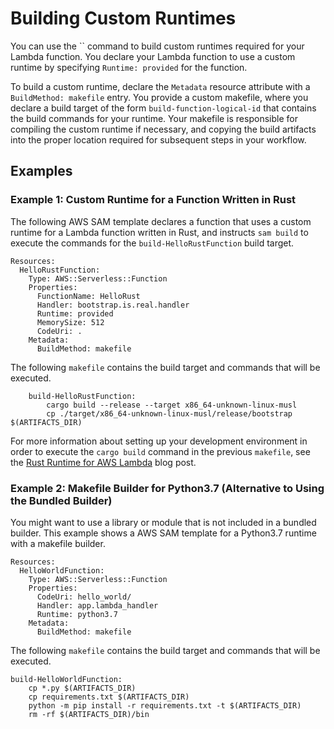 # Building Custom Runtimes<a name="building-custom-runtimes"></a>

You can use the `` command to build custom runtimes required for your Lambda function\. You declare your Lambda function to use a custom runtime by specifying `Runtime: provided` for the function\.

To build a custom runtime, declare the `Metadata` resource attribute with a `BuildMethod: makefile` entry\. You provide a custom makefile, where you declare a build target of the form `build-function-logical-id` that contains the build commands for your runtime\. Your makefile is responsible for compiling the custom runtime if necessary, and copying the build artifacts into the proper location required for subsequent steps in your workflow\.

## Examples<a name="building-custom-runtimes-examples"></a>

### Example 1: Custom Runtime for a Function Written in Rust<a name="building-custom-runtimes-examples-rust"></a>

The following AWS SAM template declares a function that uses a custom runtime for a Lambda function written in Rust, and instructs `sam build` to execute the commands for the `build-HelloRustFunction` build target\.

```
Resources:
  HelloRustFunction:
    Type: AWS::Serverless::Function
    Properties:
      FunctionName: HelloRust
      Handler: bootstrap.is.real.handler
      Runtime: provided
      MemorySize: 512
      CodeUri: .
    Metadata:
      BuildMethod: makefile
```

The following `makefile` contains the build target and commands that will be executed\.

```
    build-HelloRustFunction:
    	cargo build --release --target x86_64-unknown-linux-musl
    	cp ./target/x86_64-unknown-linux-musl/release/bootstrap $(ARTIFACTS_DIR)
```

For more information about setting up your development environment in order to execute the `cargo build` command in the previous `makefile`, see the [Rust Runtime for AWS Lambda](https://aws.amazon.com/blogs/opensource/rust-runtime-for-aws-lambda/) blog post\.

### Example 2: Makefile Builder for Python3\.7 \(Alternative to Using the Bundled Builder\)<a name="building-custom-runtimes-examples-python"></a>

You might want to use a library or module that is not included in a bundled builder\. This example shows a AWS SAM template for a Python3\.7 runtime with a makefile builder\.

```
Resources:
  HelloWorldFunction:
    Type: AWS::Serverless::Function
    Properties:
      CodeUri: hello_world/
      Handler: app.lambda_handler
      Runtime: python3.7
    Metadata:
      BuildMethod: makefile
```

The following `makefile` contains the build target and commands that will be executed\.

```
build-HelloWorldFunction:
    cp *.py $(ARTIFACTS_DIR)
    cp requirements.txt $(ARTIFACTS_DIR)
    python -m pip install -r requirements.txt -t $(ARTIFACTS_DIR)
    rm -rf $(ARTIFACTS_DIR)/bin
```